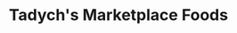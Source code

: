 ---
title: "Tadych's Marketplace Foods"
url: /houghton/tadychs-marketplace-foods/
shop: supermarket
---